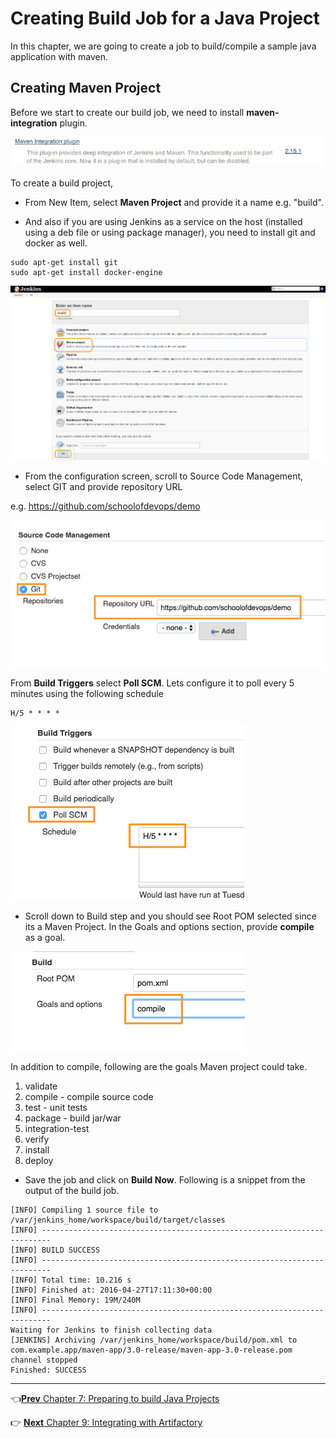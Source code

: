 # Creating  Build Job for a Java Project

In this chapter, we are going to create a job to build/compile a sample java application with maven.

## Creating Maven Project

Before we start to create our build job, we need to install **maven-integration** plugin.

![Maven Plugin](images/chap8/plugin.jpg)

To create a build project,

* From New Item, select **Maven Project** and provide it a name e.g. "build".

* And also if you are using Jenkins as a service on the host (installed using a deb file or using package manager), you need to install git and docker as well.

```
sudo apt-get install git
sudo apt-get install docker-engine
```

![Maven Project](images/chap8/maven_proj.png)

* From the configuration screen, scroll to Source Code Management, select GIT and provide repository URL

e.g. https://github.com/schoolofdevops/demo

![GIT SCM](images/chap8/scm_git.png)

From **Build Triggers** select **Poll SCM**. Lets configure it to poll every 5 minutes using the following schedule

```
H/5 * * * *
```

![Poll SCM](images/chap8/poll_scm.png)

* Scroll down to Build step and you should see Root POM selected since its a Maven Project. In the Goals and options section, provide **compile** as a goal.

![Poll SCM](images/chap8/goal_compile.png)

In addition to compile, following are the goals Maven project could take.

1. validate
2. compile - compile source code
3. test - unit tests
4. package - build jar/war
5. integration-test
6. verify
7. install
8. deploy

* Save the job and click on **Build Now**.  Following is a snippet from the output of the build job.

```
[INFO] Compiling 1 source file to /var/jenkins_home/workspace/build/target/classes
[INFO] ------------------------------------------------------------------------
[INFO] BUILD SUCCESS
[INFO] ------------------------------------------------------------------------
[INFO] Total time: 10.216 s
[INFO] Finished at: 2016-04-27T17:11:30+00:00
[INFO] Final Memory: 19M/240M
[INFO] ------------------------------------------------------------------------
Waiting for Jenkins to finish collecting data
[JENKINS] Archiving /var/jenkins_home/workspace/build/pom.xml to com.example.app/maven-app/3.0-release/maven-app-3.0-release.pom
channel stopped
Finished: SUCCESS
```

----
:point_left:[**Prev** Chapter 7: Preparing to build Java  Projects](https://github.com/schoolofdevops/learn-jenkins/blob/master/continuous-delivery/chapters/070_preparing_for_java_builds.md)

:point_right: [**Next** Chapter 9: Integrating with Artifactory](https://github.com/schoolofdevops/learn-jenkins/blob/master/continuous-delivery/chapters/090_resolving_libs_from_artifactory.md)
